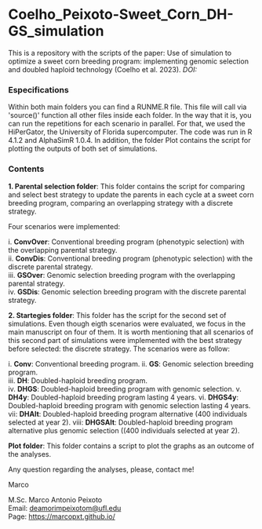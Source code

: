 # Coelho_Peixoto-Sweet_Corn_DH-GS_simulation

This is a repository with the scripts of the paper: Use of simulation to optimize a sweet corn breeding program: implementing genomic selection and doubled haploid technology (Coelho et al. 2023). *DOI:*

### Especifications

Within both main folders you can find a RUNME.R file. This file will call via 'source()' function all other files inside each folder. In the way that it is, you can run the repetitions for each scenario in parallel. For that, we used the HiPerGator, the University of Florida supercomputer. The code was run in R 4.1.2 and AlphaSimR 1.0.4. In addition, the folder Plot contains the script for plotting the outputs of both set of simulations.

### Contents

**1. Parental selection folder**: This folder contains the script for comparing and select best strategy to update the parents in each cycle at a sweet corn breeding program, comparing an overlapping strategy with a discrete strategy.

Four scenarios were implemented:

i. **ConvOver**: Conventional breeding program (phenotypic selection) with the overlapping parental strategy.  
ii. **ConvDis**: Conventional breeding program (phenotypic selection) with the discrete parental strategy.   
iii. **GSOver**: Genomic selection breeding program with the overlapping parental strategy.  
iv. **GSDis**: Genomic selection breeding program with the discrete parental strategy.  

**2. Startegies folder**: This folder has the script for the second set of simulations. Even though eigth scenarios were evaluated, we focus in the main manuscript on four of them. It is worth mentioning that all scenarios of this second part of simulations were implemented with the best strategy before selected: the discrete strategy. The scenarios were as follow:

i. **Conv**: Conventional breeding program.
ii. **GS**: Genomic selection breeding program.  
iii. **DH**: Doubled-haploid breeding program.   
iv. **DHGS**: Doubled-haploid breeding program with genomic selection.
v. **DH4y**: Doubled-haploid breeding program lasting 4 years.
vi. **DHGS4y**: Doubled-haploid breeding program with genomic selection lasting 4 years.
vii: **DHAlt**: Doubled-haploid breeding program alternative (400 individuals selected at year 2).
viii: **DHGSAlt**: Doubled-haploid breeding program alternative plus genomic selection ((400 individuals selected at year 2).

**Plot folder**: This folder contains a script to plot the graphs as an outcome of the analyses.

Any question regarding the analyses, please, contact me!

Marco


M.Sc. Marco Antonio Peixoto  
Email: deamorimpeixotom@ufl.edu  
Page: https://marcopxt.github.io/  

